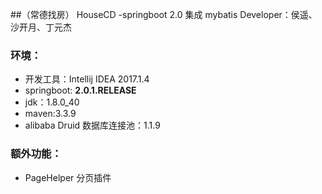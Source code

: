 ##（常德找房） HouseCD -springboot 2.0 集成 mybatis
    Developer：侯遥、沙开月、丁元杰

### 环境：

* 开发工具：Intellij IDEA 2017.1.4
* springboot: **2.0.1.RELEASE**
* jdk：1.8.0_40
* maven:3.3.9
* alibaba Druid 数据库连接池：1.1.9

### 额外功能：

* PageHelper 分页插件